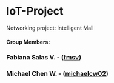 # IoT-Project
Networking project: Intelligent Mall

#### Group Members:

### Fabiana Salas V. - ([fmsv](https://github.com/fmsv))
### Michael Chen W. - ([michaelcw02](https://github.com/michaelcw02))
